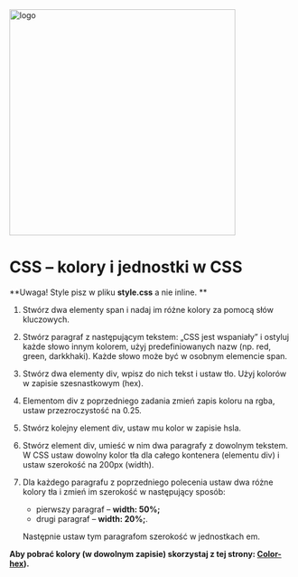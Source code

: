 <img alt="logo" src="http://coderslab.pl/svg/logo-coderslab.svg" width="400">

# CSS &ndash; kolory i jednostki w CSS

**Uwaga! Style pisz w pliku **style.css** a nie inline. **

1. Stwórz dwa elementy span i nadaj im różne kolory za pomocą słów kluczowych.

2. Stwórz paragraf z następującym tekstem: „CSS jest wspaniały” i ostyluj każde słowo innym kolorem, użyj predefiniowanych nazw (np. red, green, darkkhaki). Każde słowo może być w osobnym elemencie span.

3. Stwórz dwa elementy div, wpisz do nich tekst i ustaw tło. Użyj kolorów w zapisie szesnastkowym (hex).

4. Elementom div z poprzedniego zadania zmień zapis koloru na rgba, ustaw przezroczystość na 0.25.

5. Stwórz kolejny element div, ustaw mu kolor w zapisie hsla.

6. Stwórz element div, umieść w nim dwa paragrafy z dowolnym tekstem. W CSS ustaw dowolny kolor tła dla całego kontenera (elementu div) i ustaw szerokość na 200px (width).

7. Dla każdego paragrafu z poprzedniego polecenia ustaw dwa różne kolory tła i zmień im szerokość w następujący sposób:
	* pierwszy paragraf &ndash; **width: 50%;**
	* drugi paragraf &ndash; **width: 20%;**.

	Następnie ustaw tym paragrafom szerokość w jednostkach em.


**Aby pobrać kolory (w dowolnym zapisie) skorzystaj z tej strony: [Color-hex](http://www.color-hex.com/)).**
